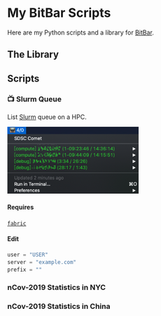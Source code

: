 # My BitBar Scripts

Here are my Python scripts and a library for [BitBar][bitbar-home].

## The Library

## Scripts

### 📺 Slurm Queue

List [Slurm][slurm] queue on a HPC.

<img src="/screenshots/squeue.png" width=300>

#### Requires

[`fabric`][fabfile]

#### Edit

```python
user = "USER"
server = "example.com"
prefix = ""
```

[fabfile]: http://www.fabfile.org
[slurm]: https://slurm.schedmd.com/squeue.html

### nCov-2019 Statistics in NYC

### nCov-2019 Statistics in China

[bitbar-home]: https://getbitbar.com
[bitbar-github]: https://github.com/matryer/bitbar

